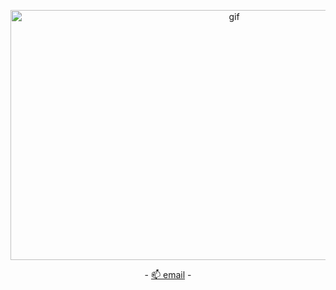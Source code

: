
<p align="center">
  <img src="https://github.com/finalb055/finalb055/assets/138676849/07c7fff7-bb39-4b46-bdb9-275fa242728d" alt="gif" width="700" height="400" align="center">
</p>
<p align="center">
  -
  <a href="finalb055@skiff.com">📫 email</a>
  -
</p>
